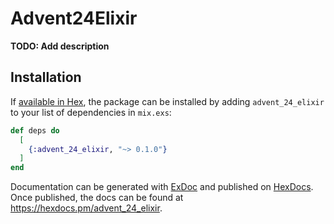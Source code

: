 # Advent24Elixir

**TODO: Add description**

## Installation

If [available in Hex](https://hex.pm/docs/publish), the package can be installed
by adding `advent_24_elixir` to your list of dependencies in `mix.exs`:

```elixir
def deps do
  [
    {:advent_24_elixir, "~> 0.1.0"}
  ]
end
```

Documentation can be generated with [ExDoc](https://github.com/elixir-lang/ex_doc)
and published on [HexDocs](https://hexdocs.pm). Once published, the docs can
be found at <https://hexdocs.pm/advent_24_elixir>.

